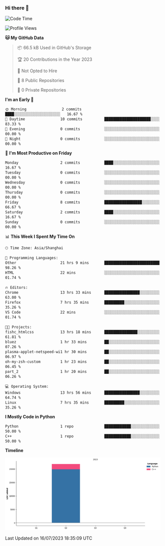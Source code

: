 ### Hi there 👋

<!--START_SECTION:waka-->
![Code Time](http://img.shields.io/badge/Code%20Time-267%20hrs%2022%20mins-blue)

![Profile Views](http://img.shields.io/badge/Profile%20Views-0-blue)

**🐱 My GitHub Data** 

> 📦 66.5 kB Used in GitHub's Storage 
 > 
> 🏆 20 Contributions in the Year 2023
 > 
> 🚫 Not Opted to Hire
 > 
> 📜 8 Public Repositories 
 > 
> 🔑 0 Private Repositories 
 > 
**I'm an Early 🐤** 

```text
🌞 Morning                2 commits           ████░░░░░░░░░░░░░░░░░░░░░   16.67 % 
🌆 Daytime                10 commits          █████████████████████░░░░   83.33 % 
🌃 Evening                0 commits           ░░░░░░░░░░░░░░░░░░░░░░░░░   00.00 % 
🌙 Night                  0 commits           ░░░░░░░░░░░░░░░░░░░░░░░░░   00.00 % 
```
📅 **I'm Most Productive on Friday** 

```text
Monday                   2 commits           ████░░░░░░░░░░░░░░░░░░░░░   16.67 % 
Tuesday                  0 commits           ░░░░░░░░░░░░░░░░░░░░░░░░░   00.00 % 
Wednesday                0 commits           ░░░░░░░░░░░░░░░░░░░░░░░░░   00.00 % 
Thursday                 0 commits           ░░░░░░░░░░░░░░░░░░░░░░░░░   00.00 % 
Friday                   8 commits           █████████████████░░░░░░░░   66.67 % 
Saturday                 2 commits           ████░░░░░░░░░░░░░░░░░░░░░   16.67 % 
Sunday                   0 commits           ░░░░░░░░░░░░░░░░░░░░░░░░░   00.00 % 
```


📊 **This Week I Spent My Time On** 

```text
🕑︎ Time Zone: Asia/Shanghai

💬 Programming Languages: 
Other                    21 hrs 9 mins       █████████████████████████   98.26 % 
HTML                     22 mins             ░░░░░░░░░░░░░░░░░░░░░░░░░   01.74 % 

🔥 Editors: 
Chrome                   13 hrs 33 mins      ████████████████░░░░░░░░░   63.00 % 
Firefox                  7 hrs 35 mins       █████████░░░░░░░░░░░░░░░░   35.26 % 
VS Code                  22 mins             ░░░░░░░░░░░░░░░░░░░░░░░░░   01.74 % 

🐱‍💻 Projects: 
fishc_htmlcss            13 hrs 18 mins      ███████████████░░░░░░░░░░   61.81 % 
bluez                    1 hr 33 mins        ██░░░░░░░░░░░░░░░░░░░░░░░   07.26 % 
plasma-applet-netspeed-wi1 hr 30 mins        ██░░░░░░░░░░░░░░░░░░░░░░░   06.97 % 
oh-my-zsh-custom         1 hr 23 mins        ██░░░░░░░░░░░░░░░░░░░░░░░   06.45 % 
part_2                   1 hr 20 mins        ██░░░░░░░░░░░░░░░░░░░░░░░   06.26 % 

💻 Operating System: 
Windows                  13 hrs 56 mins      ████████████████░░░░░░░░░   64.74 % 
Linux                    7 hrs 35 mins       █████████░░░░░░░░░░░░░░░░   35.26 % 
```

**I Mostly Code in Python** 

```text
Python                   1 repo              ████████████░░░░░░░░░░░░░   50.00 % 
C++                      1 repo              ████████████░░░░░░░░░░░░░   50.00 % 
```



**Timeline**

![Lines of Code chart](https://raw.githubusercontent.com/AimerYoung/AimerYoung/main/assets/bar_graph.png)


 Last Updated on 16/07/2023 18:35:09 UTC
<!--END_SECTION:waka-->

<!--
**AimerYoung/AimerYoung** is a ✨ _special_ ✨ repository because its `README.md` (this file) appears on your GitHub profile.

Here are some ideas to get you started:

- 🔭 I’m currently working on ...
- 🌱 I’m currently learning ...
- 👯 I’m looking to collaborate on ...
- 🤔 I’m looking for help with ...
- 💬 Ask me about ...
- 📫 How to reach me: ...
- 😄 Pronouns: ...
- ⚡ Fun fact: ...
-->
